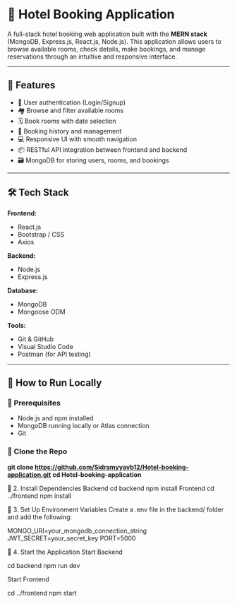 # 🏨 Hotel Booking Application

A full-stack hotel booking web application built with the **MERN stack** (MongoDB, Express.js, React.js, Node.js). This application allows users to browse available rooms, check details, make bookings, and manage reservations through an intuitive and responsive interface.

---

## 🚀 Features

- 🔐 User authentication (Login/Signup)
- 🏘️ Browse and filter available rooms
- 🗓️ Book rooms with date selection
- 🧾 Booking history and management
- 💻 Responsive UI with smooth navigation
- 📦 RESTful API integration between frontend and backend
- 🗃️ MongoDB for storing users, rooms, and bookings

---

## 🛠️ Tech Stack

**Frontend:**
- React.js
- Bootstrap / CSS
- Axios

**Backend:**
- Node.js
- Express.js

**Database:**
- MongoDB
- Mongoose ODM

**Tools:**
- Git & GitHub
- Visual Studio Code
- Postman (for API testing)

---

## 🧪 How to Run Locally

### 🔧 Prerequisites
- Node.js and npm installed
- MongoDB running locally or Atlas connection
- Git

### 🔹 Clone the Repo

**git clone https://github.com/Sidramyyavb12/Hotel-booking-application.git**
**cd Hotel-booking-application**

🔹 2. Install Dependencies
Backend
cd backend
npm install
Frontend
cd ../frontend
npm install

🔹 3. Set Up Environment Variables
Create a .env file in the backend/ folder and add the following:

MONGO_URI=your_mongodb_connection_string
JWT_SECRET=your_secret_key
PORT=5000

🔹 4. Start the Application
Start Backend

cd backend
npm run dev

Start Frontend

cd ../frontend
npm start
